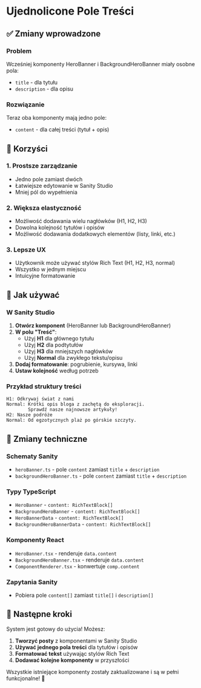 # Ujednolicone Pole Treści

## ✅ Zmiany wprowadzone

### Problem

Wcześniej komponenty HeroBanner i BackgroundHeroBanner miały osobne pola:

- `title` - dla tytułu
- `description` - dla opisu

### Rozwiązanie

Teraz oba komponenty mają jedno pole:

- `content` - dla całej treści (tytuł + opis)

## 🎯 Korzyści

### 1. **Prostsze zarządzanie**

- Jedno pole zamiast dwóch
- Łatwiejsze edytowanie w Sanity Studio
- Mniej pól do wypełnienia

### 2. **Większa elastyczność**

- Możliwość dodawania wielu nagłówków (H1, H2, H3)
- Dowolna kolejność tytułów i opisów
- Możliwość dodawania dodatkowych elementów (listy, linki, etc.)

### 3. **Lepsze UX**

- Użytkownik może używać stylów Rich Text (H1, H2, H3, normal)
- Wszystko w jednym miejscu
- Intuicyjne formatowanie

## 📝 Jak używać

### W Sanity Studio

1. **Otwórz komponent** (HeroBanner lub BackgroundHeroBanner)
2. **W polu "Treść"**:
   - Użyj **H1** dla głównego tytułu
   - Użyj **H2** dla podtytułów
   - Użyj **H3** dla mniejszych nagłówków
   - Użyj **Normal** dla zwykłego tekstu/opisu
3. **Dodaj formatowanie**: pogrubienie, kursywa, linki
4. **Ustaw kolejność** według potrzeb

### Przykład struktury treści

```
H1: Odkrywaj świat z nami
Normal: Krótki opis bloga z zachętą do eksploracji.
        Sprawdź nasze najnowsze artykuły!
H2: Nasze podróże
Normal: Od egzotycznych plaż po górskie szczyty.
```

## 🔧 Zmiany techniczne

### Schematy Sanity

- `heroBanner.ts` - pole `content` zamiast `title` + `description`
- `backgroundHeroBanner.ts` - pole `content` zamiast `title` + `description`

### Typy TypeScript

- `HeroBanner` - `content: RichTextBlock[]`
- `BackgroundHeroBanner` - `content: RichTextBlock[]`
- `HeroBannerData` - `content: RichTextBlock[]`
- `BackgroundHeroBannerData` - `content: RichTextBlock[]`

### Komponenty React

- `HeroBanner.tsx` - renderuje `data.content`
- `BackgroundHeroBanner.tsx` - renderuje `data.content`
- `ComponentRenderer.tsx` - konwertuje `comp.content`

### Zapytania Sanity

- Pobiera pole `content[]` zamiast `title[]` i `description[]`

## 🚀 Następne kroki

System jest gotowy do użycia! Możesz:

1. **Tworzyć posty** z komponentami w Sanity Studio
2. **Używać jednego pola treści** dla tytułów i opisów
3. **Formatować tekst** używając stylów Rich Text
4. **Dodawać kolejne komponenty** w przyszłości

Wszystkie istniejące komponenty zostały zaktualizowane i są w pełni funkcjonalne! 🎉
